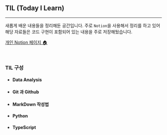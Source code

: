 ## TIL (Today I Learn)

---

새롭게 배운 내용들을 정리해둔 공간입니다. 주로 `Notion`을 사용해서 정리를 하고 있어 해당 자료들은 코드 구현이 포함되어 있는 내용을 주로 저장해뒀습니다.

[개인 Notion 페이지 🏠](https://bumpy-situation-331.notion.site/0a1729b480984dd090e87dc77d561e48)

<br>

### TIL 구성

- #### Data Analysis

- #### Git 과 Github

- #### MarkDown 작성법

- #### Python

- #### TypeScript
